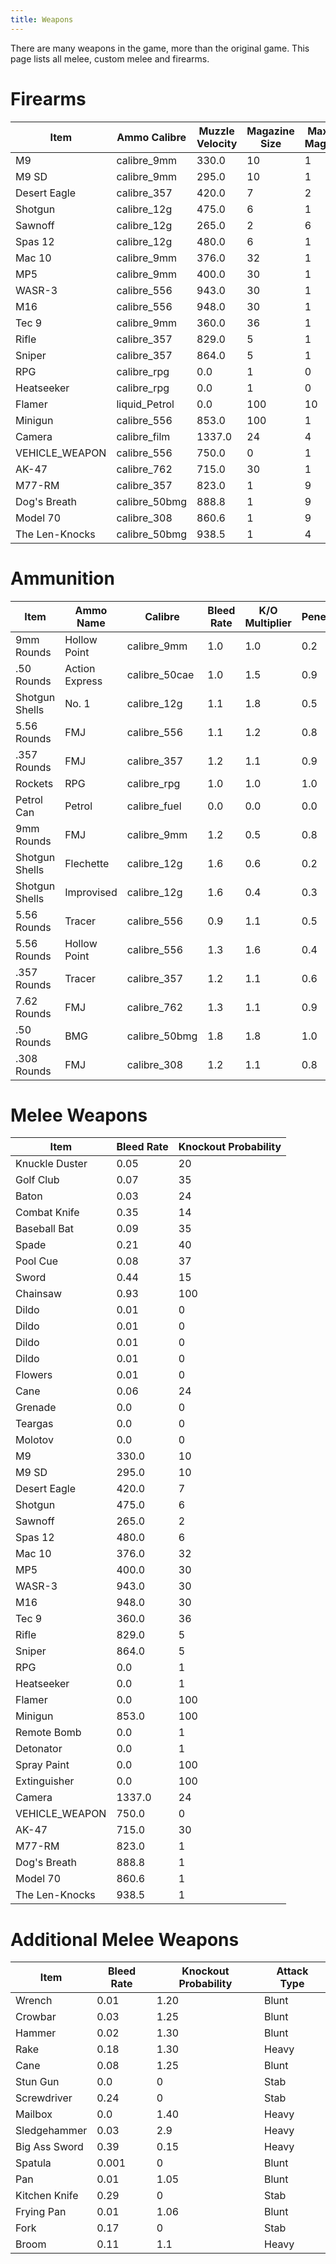 ```yaml
---
title: Weapons
---
```


There are many weapons in the game, more than the original game. This page lists all melee, custom melee and firearms.



# Firearms

| Item | Ammo Calibre | Muzzle Velocity | Magazine Size | Maximum Magazines |
| ---- | ------------ | --------------- | ------------- | ----------------- |
| M9 | calibre_9mm | 330.0 | 10 | 1 |
| M9 SD | calibre_9mm | 295.0 | 10 | 1 |
| Desert Eagle | calibre_357 | 420.0 | 7 | 2 |
| Shotgun | calibre_12g | 475.0 | 6 | 1 |
| Sawnoff | calibre_12g | 265.0 | 2 | 6 |
| Spas 12 | calibre_12g | 480.0 | 6 | 1 |
| Mac 10 | calibre_9mm | 376.0 | 32 | 1 |
| MP5 | calibre_9mm | 400.0 | 30 | 1 |
| WASR-3 | calibre_556 | 943.0 | 30 | 1 |
| M16 | calibre_556 | 948.0 | 30 | 1 |
| Tec 9 | calibre_9mm | 360.0 | 36 | 1 |
| Rifle | calibre_357 | 829.0 | 5 | 1 |
| Sniper | calibre_357 | 864.0 | 5 | 1 |
| RPG | calibre_rpg | 0.0 | 1 | 0 |
| Heatseeker | calibre_rpg | 0.0 | 1 | 0 |
| Flamer | liquid_Petrol | 0.0 | 100 | 10 |
| Minigun | calibre_556 | 853.0 | 100 | 1 |
| Camera | calibre_film | 1337.0 | 24 | 4 |
| VEHICLE_WEAPON | calibre_556 | 750.0 | 0 | 1 |
| AK-47 | calibre_762 | 715.0 | 30 | 1 |
| M77-RM | calibre_357 | 823.0 | 1 | 9 |
| Dog's Breath | calibre_50bmg | 888.8 | 1 | 9 |
| Model 70 | calibre_308 | 860.6 | 1 | 9 |
| The Len-Knocks | calibre_50bmg | 938.5 | 1 | 4 |


# Ammunition

| Item | Ammo Name | Calibre | Bleed Rate | K/O Multiplier | Penetration | Size |
| ---- | --------- | ------- | ---------- | -------------- | ----------- | ---- |
| 9mm Rounds | Hollow Point | calibre_9mm | 1.0 | 1.0 | 0.2 | 20 |
| .50 Rounds | Action Express | calibre_50cae | 1.0 | 1.5 | 0.9 | 28 |
| Shotgun Shells | No. 1 | calibre_12g | 1.1 | 1.8 | 0.5 | 24 |
| 5.56 Rounds | FMJ | calibre_556 | 1.1 | 1.2 | 0.8 | 30 |
| .357 Rounds | FMJ | calibre_357 | 1.2 | 1.1 | 0.9 | 10 |
| Rockets | RPG | calibre_rpg | 1.0 | 1.0 | 1.0 | 1 |
| Petrol Can | Petrol | calibre_fuel | 0.0 | 0.0 | 0.0 | 20 |
| 9mm Rounds | FMJ | calibre_9mm | 1.2 | 0.5 | 0.8 | 20 |
| Shotgun Shells | Flechette | calibre_12g | 1.6 | 0.6 | 0.2 | 8 |
| Shotgun Shells | Improvised | calibre_12g | 1.6 | 0.4 | 0.3 | 14 |
| 5.56 Rounds | Tracer | calibre_556 | 0.9 | 1.1 | 0.5 | 30 |
| 5.56 Rounds | Hollow Point | calibre_556 | 1.3 | 1.6 | 0.4 | 30 |
| .357 Rounds | Tracer | calibre_357 | 1.2 | 1.1 | 0.6 | 10 |
| 7.62 Rounds | FMJ | calibre_762 | 1.3 | 1.1 | 0.9 | 30 |
| .50 Rounds | BMG | calibre_50bmg | 1.8 | 1.8 | 1.0 | 16 |
| .308 Rounds | FMJ | calibre_308 | 1.2 | 1.1 | 0.8 | 10 |


# Melee Weapons

| Item | Bleed Rate | Knockout Probability |
| ---- | ---------- | -------------------- |
| Knuckle Duster | 0.05 | 20 |
| Golf Club | 0.07 | 35 |
| Baton | 0.03 | 24 |
| Combat Knife | 0.35 | 14 |
| Baseball Bat | 0.09 | 35 |
| Spade | 0.21 | 40 |
| Pool Cue | 0.08 | 37 |
| Sword | 0.44 | 15 |
| Chainsaw | 0.93 | 100 |
| Dildo | 0.01 | 0 |
| Dildo | 0.01 | 0 |
| Dildo | 0.01 | 0 |
| Dildo | 0.01 | 0 |
| Flowers | 0.01 | 0 |
| Cane | 0.06 | 24 |
| Grenade | 0.0 | 0 |
| Teargas | 0.0 | 0 |
| Molotov | 0.0 | 0 |
| M9 | 330.0 | 10 |
| M9 SD | 295.0 | 10 |
| Desert Eagle | 420.0 | 7 |
| Shotgun | 475.0 | 6 |
| Sawnoff | 265.0 | 2 |
| Spas 12 | 480.0 | 6 |
| Mac 10 | 376.0 | 32 |
| MP5 | 400.0 | 30 |
| WASR-3 | 943.0 | 30 |
| M16 | 948.0 | 30 |
| Tec 9 | 360.0 | 36 |
| Rifle | 829.0 | 5 |
| Sniper | 864.0 | 5 |
| RPG | 0.0 | 1 |
| Heatseeker | 0.0 | 1 |
| Flamer | 0.0 | 100 |
| Minigun | 853.0 | 100 |
| Remote Bomb | 0.0 | 1 |
| Detonator | 0.0 | 1 |
| Spray Paint | 0.0 | 100 |
| Extinguisher | 0.0 | 100 |
| Camera | 1337.0 | 24 |
| VEHICLE_WEAPON | 750.0 | 0 |
| AK-47 | 715.0 | 30 |
| M77-RM | 823.0 | 1 |
| Dog's Breath | 888.8 | 1 |
| Model 70 | 860.6 | 1 |
| The Len-Knocks | 938.5 | 1 |


# Additional Melee Weapons

| Item | Bleed Rate | Knockout Probability | Attack Type |
| ---- | ---------- | -------------------- | ----------- |
| Wrench | 0.01 | 1.20 | Blunt |
| Crowbar | 0.03 | 1.25 | Blunt |
| Hammer | 0.02 | 1.30 | Blunt |
| Rake | 0.18 | 1.30 | Heavy |
| Cane | 0.08 | 1.25 | Blunt |
| Stun Gun | 0.0 | 0 | Stab |
| Screwdriver | 0.24 | 0 | Stab |
| Mailbox | 0.0 | 1.40 | Heavy |
| Sledgehammer | 0.03 | 2.9 | Heavy |
| Big Ass Sword | 0.39 | 0.15 | Heavy |
| Spatula | 0.001 | 0 | Blunt |
| Pan | 0.01 | 1.05 | Blunt |
| Kitchen Knife | 0.29 | 0 | Stab |
| Frying Pan | 0.01 | 1.06 | Blunt |
| Fork | 0.17 | 0 | Stab |
| Broom | 0.11 | 1.1 | Heavy |
